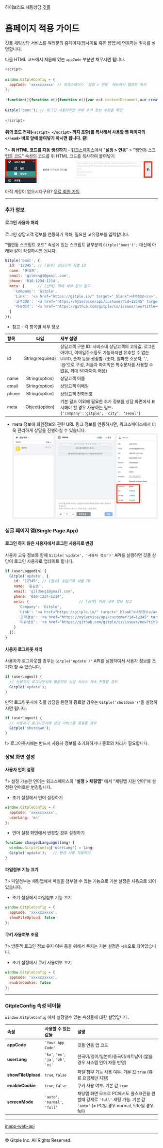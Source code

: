 하이브리드 채팅상담 [깃플](https://gitple.io)

# 홈페이지 적용 가이드

깃플 채팅상담 서비스를 여러분의 홈페이지(웹사이트 혹은 웹앱)에 연동하는 절차를 설명합니다.

다음 HTML 코드에서 처음에 있는 `appCode` 부분만 채우시면 됩니다.

```javascript
<script>

window.GitpleConfig = {
  appCode: 'xxxxxxxxxx' // 워크스페이스 `설정 > 연동` 메뉴에서 앱코드 복사
};

!function(){function e(){function e(){var e=t.contentDocument,a=e.createElement("script");a.type="text/javascript",a.async=!0,a.src=window[n]&&window[n].url?window[n].url+"/inapp-web/gitple-loader.js":"https://app.gitple.io/inapp-web/gitple-loader.js",a.charset="UTF-8",e.head&&e.head.appendChild(a)}var t=document.getElementById(a);t||((t=document.createElement("iframe")).id=a,t.style.display="none",t.style.width="0",t.style.height="0",t.addEventListener?t.addEventListener("load",e,!1):t.attachEvent?t.attachEvent("onload",e):t.onload=e,document.body.appendChild(t))}var t=window,n="GitpleConfig",a="gitple-loader-frame";if(!window.Gitple){document;var i=function(){i.ex&&i.ex(arguments)};i.q=[],i.ex=function(e){i.processApi?i.processApi.apply(void 0,e):i.q&&i.q.push(e)},window.Gitple=i,t.attachEvent?t.attachEvent("onload",e):t.addEventListener("load",e,!1)}}();

Gitple('boot'); // 로그인 사용자라면 아래 추가 정보 부분을 확인

</script>
```

#### 위의 코드 전체(`<script> </script>` 까지 포함)를 복사해서 사용할 웹 페이지의 `</head>` 바로 앞에 붙여넣기 하시면 됩니다. 끝!

?>  **위 HTML 코드를 자동 생성하기** - [워크스페이스](https://workspace.gitple.io)에서 "**설정 > 연동**" > "웹연동 스크립트 코드" 속성의 코드를 위 HTML 코드를 복사하여 붙여넣기
![Meta](assets/images/web-sdk/sdk_script_copy.png)

아직 계정이 없으시다구요? [무료 회원 가입](https://workspace.gitple.io/#/register)

---

### 추가 정보

#### 로그인 사용자 처리

로그인 상담고객 정보를 연동하기 위해, 필요한 고유정보를 입력합니다.

"웹연동 스크립트 코드" 속성에 있는 스크립트 끝부분의 `Gitple('boot')';` 대신에 아래와 같이 작성하시면 됩니다.

```javascript
Gitple('boot', {
  id: '12345', // [필수] 상담고객 식별 ID
  name: '홍길동',
  email: 'gildong1@gmail.com',
  phone: '010-1234-1234',
  meta: {      // [선택] 아래 세부 정보 참고
    'Company': 'Gitple',
    'Link': '<a href="https://gitple.io/" target="_blank">내부정보</a>',
    '고객정보': '<a href="https://myService/api/customer?id=12345" target="_blank">고객정보</a>',
    '이슈생성': '<a href="https://github.com/gitple/cs/issues/new?title=이슈제목&body=고객이슈내용" target="_blank">이슈생성</a>'
  }
});
```


* 참고 - 각 항목별 세부 정보

| 항목 | 타입            | 세부 설명|
| :------- |:---------------:| :----------------------------|
| id       | String(required)  | 상담고객 구분 ID: 서비스내 상담고객의 고유값. 로그인아이디, 이메일주소등도 가능하지만 유추할 수 없는 UUID, 숫자 등을 권장함. (숫자, 알파벳 소문자, '.', '@'으로 구성, 처음과 마지막은 특수문자를 사용할 수 없음, 최대 50자까지 허용) |
| name     | String(option)  | 상담고객 이름                    |
| email    | String(option)  | 상담고객 이메일                   |
| phone    | String(option)  | 상담고객 전화번호                 |
| meta     | Object(option)  | 기본 필드 이외에 필요한 추가 정보를 상담 화면에서 표시해야 할 경우 사용하는 필드. `{'company':'gitple', 'city': 'seoul'}` |


* meta 정보에 회원정보와 관련 URL 링크 정보를 연동하시면, 워크스페이스에서 더욱 편리하게 상담을 진행하실 수 있습니다.
![Meta](assets/images/web-sdk/sdk_web_meta.png)


### 싱글 페이지 앱(Single Page App)

#### 로그인 하지 않은 사용자에서 로그인 사용자로 변경

사용자 고유 정보와 함께 `Gitple('update', '사용자 정보')'` API를 실행하면 깃플 상담이 로그인 사용자로 업데이트 됩니다.

```javascript
if (userLoggedin) {
  Gitple('update', {
    id: '12345', // [필수] 상담고객 식별 ID
    name: '홍길동',
    email: 'gildong1@gmail.com',
    phone: '010-1234-1234',
    meta: {                       // [선택] 아래 세부 정보 참고
      'Company': 'Gitple',
      'Link': '<a href="https://gitple.io/" target="_blank">내부정보</a>',
      '고객정보': '<a href="https://myService/api/customer?id=12345" target="_blank">고객정보</a>',
      '이슈생성': '<a href="https://github.com/gitple/cs/issues/new?title=이슈제목&body=고객이슈내용" target="_blank">이슈생성</a>'
    }
  });
}
```

#### 사용자 로그아웃 처리

사용자가 로그아웃할 경우는 `Gitple('update')'` API를 실행하여서 사용자 정보를 초기화 할 수 있습니다.

```javascript
if (userLogout) {
  // 사용자가 로그아웃시에 방문자로 상담 서비스 계속 진행할 경우
  Gitple('update');
}
```

만약 로그아웃시에 깃플 상담을 완전히 종료할 경우는 `Gitple('shutdown')'`을 실행하시면 됩니다.

```javascript
if (userLogout) {
  // 사용자가 로그아웃시에 상담 서비스를 종료할 경우
  Gitple('shutdown');
}
```

!> 로그아웃시에는 반드시 사용자 정보를 초기화하거나 종료의 처리가 필요합니다.


### 상담 화면 설정

#### 사용자 언어 설정

?> 설정 가능한 언어는 워크스페이스의 "**설정 > 채팅앱**" 에서 "채팅앱 지원 언어"에 설정된 언어로만 변경됩니다.

- 초기 설정에서 언어 설정하기

```javascript
window.GitpleConfig = {
  appCode: 'xxxxxxxxxx',
  userLang: 'en'
};
```

- 언어 설정 화면에서 변경할 경우 설정하기

```javascript
function changedLanguage(lang) {
  window.GitpleConfig['userLang'] = lang;
  Gitple('update');   // 변경 사항 적용하기
}
```

#### 파일첨부 기능 끄기

?> 파일첨부는 채팅앱에서 파일을 첨부할 수 있는 기능으로 기본 설정은 사용으로 되어있습니다.

- 초기 설정에서 파일첨부 기능 끄기

```javascript
window.GitpleConfig = {
  appCode: 'xxxxxxxxxx',
  showFileUpload: false
};
```


#### 쿠키 사용여부 조정

?> 방문객 로그인 정보 유지 여부 등을 위해서 쿠키는 기본 설정은 `사용`으로 되어있습니다.

- 초기 설정에서 쿠키 사용여부 끄기

```javascript
window.GitpleConfig = {
  appCode: 'xxxxxxxxxx',
  enableCookie: false
};
```

---

### GitpleConfig 속성 테이블

`window.GitpleConfig` 에서 설정할수 있는 속성들에 대한 설명입니다.

| 속성 | 사용할 수 있는 값들 | 설명 |
| :----------- |:--------------------- | :----------------------------|
| **appCode** | `'Your App Code'`  | 깃플 연동 앱 코드 |
| **userLang** | `'ko'`, `'en'`, `'ja'`, `'zh'`, `'vi'` | 한국어/영어/일본어/중국어/베트남어 (없을 경우 시스템 언어 자동 반영) |
| **showFileUpload** | `true`, `false`  | 파일 첨부 기능 사용 여부. 기본 값 `true` (유료 요금제만 지원)|
| **enableCookie** | `true`, `false`  | 쿠키 사용 여부. 기본 값 `true` |
| **screenMode** | `'auto'`, `'normal'`, `'full'`  | 채팅앱 화면 모드로 PC에서도 풀스크린을 원할때 강제로 `'full'` 세팅 가능. 기본 값 `'auto'` (= PC일 경우 normal, 모바일 경우 full) |

---

[inapp-web-api](inapp-web-api.md ':include')

---

© Gitple Inc. All Rights Reserved.
